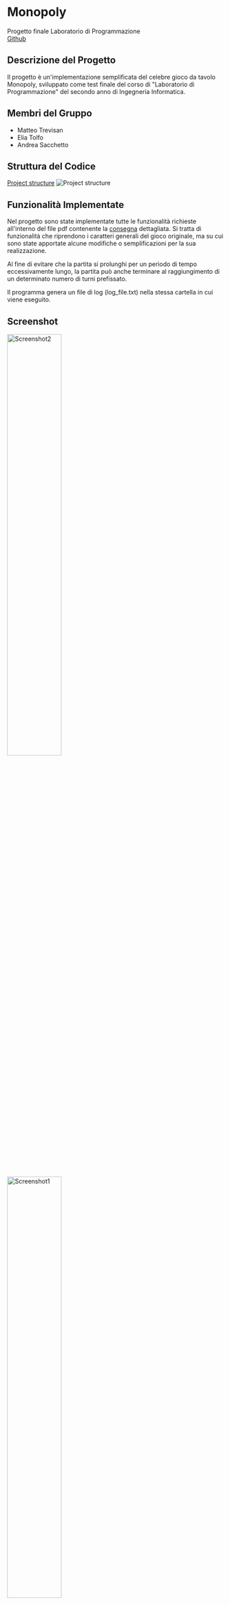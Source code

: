 # Monopoly
Progetto finale Laboratorio di Programmazione\
[Github](https://github.com/Matteo-Trevisan/Monopoly)

## Descrizione del Progetto
Il progetto è un'implementazione semplificata del 
celebre gioco da tavolo Monopoly, sviluppato come test finale del 
corso di "Laboratorio di Programmazione" del secondo anno di Ingegneria Informatica.

## Membri del Gruppo
- Matteo Trevisan
- Elia Tolfo
- Andrea Sacchetto

## Struttura del Codice

[Project structure](Project_Structure_Canvas.png)
![Project structure](Project_Structure_Canvas.png)

## Funzionalità Implementate
Nel progetto sono state implementate tutte le funzionalità richieste all'interno del file pdf contenente la 
[consegna](Direttive%20Progetto.pdf) dettagliata. Si tratta di funzionalità che riprendono i caratteri generali del gioco originale, ma su 
cui sono state apportate alcune modifiche o semplificazioni per la sua realizzazione.

Al fine di evitare che la partita si prolunghi per un periodo di tempo eccessivamente lungo, la partita può anche terminare 
al raggiungimento di un determinato numero di turni prefissato.

Il programma genera un file di log (log_file.txt) nella stessa cartella in cui viene eseguito.

## Screenshot

<img src="Screenshots/Screenshot2.png" width="50%" alt="Screenshot2">

<img src="Screenshots/Screenshot1.png" width="50%" alt="Screenshot1">


## Note sui prezzi

### Config come da direttive:

|                          | Economica | Standard | Lusso |
|--------------------------|-----------|----------|-------|
| Acquisto terreno         | 6         | 10       | 20    |
| Acquisto casa            | 3         | 5        | 10    |
| Miglioramento ad albergo | 3         | 5        | 10    |
| Pernottamento in casa    | 2         | 4        | 7     |
| Pernottamento in albergo | 4         | 8        | 14    |

| Variabile                                 | Valore |
|-------------------------------------------|--------|
| **Fiorini iniziali**                      | 100    |
| **Passaggio per il via**                  | 20     |
| **Numero turni massimo**                  | 30     |
| **Percentuale offerta positiva computer** | 25     |

`Config config = {{6,3,3,2,4, 'E'},
{10,5,5,4,8, 'S'},
{20,10,10,7,14, 'L'},
100, 20, 30, 25};`

Su 1000 partite simulate, giocate con un giocatore umano ipotetico che risponde "si" ad ogni offerta
(comprare, migliorare), i risultati sono stati i seguenti;
- 976 vittorie di un giocatore computer per numero fiorini
- 17 pareggi tra 2 giocatori computer
- 3 vittorie del giocatore umano


Con 20 turni massimi per partita:
- 958 vittorie di un giocatore computer per numero fiorini
- 41 pareggi tra 2 giocatori computer
- 1 pareggio tra 3 giocatori computer
- 0 vittorie o pareggi del giocatore umano


### Config sperimentale 1:

|                          | Economica | Standard | Lusso |
|--------------------------|-----------|----------|-------|
| Acquisto terreno         | 90        | 190      | 340   |
| Acquisto casa            | 60        | 100      | 150   |
| Miglioramento ad albergo | 60        | 100      | 150   |
| Pernottamento in casa    | 40        | 75       | 100   |
| Pernottamento in albergo | 135       | 175      | 250   |

| Variabile                                 | Valore |
|-------------------------------------------|--------|
| **Fiorini iniziali**                      | 1500   |
| **Passaggio per il via**                  | 200    |
| **Numero turni massimo**                  | 100    |
| **Percentuale offerta positiva computer** | 25     |

`Config config = {{90,60,60,40,135, 'E'},
{190,100,100,75,175, 'S'},
{340,150,150,100,250, 'L'},
1500, 200, 100, 25};`

Su 1000 partite simulate, giocate con un giocatore umano ipotetico che risponde "si" ad ogni offerta
(comprare, migliorare), i risultati sono stati i seguenti;
- 981 vittore del giocatore umano per numero di fiorini
- 19 vittore di uno dei computer per numero di fiorini
- 0 pareggi

Se riduciamo il numero massimo di turni a 20, si ha:
- 977 vittorie di un giocatore computer per numero fiorini
- 23 pareggi tra 2 giocatori computer
- 0 vittorie o pareggi del giocatore umano

Invece con max_turni = 100 e soldi_al_via = 100:
- 671 vittore del giocatore umano per numero di fiorini
- 223 vittoria del giocatore umano perché è rimasto l'ultimo giocatore
- 106 vittore di uno dei computer per numero di fiorini
- 0 pareggi

## Istruzioni alla compilazione
Il progetto è compilabile utilizzando CMake; per procedere con la compilazione, seguire le istruzioni di seguito:

`$ mkdir build`

`$ cd build`

`$ cmake ..`

`$ make`

Oppure usare lo script _build_project_linux.sh_ dedicato.
(Potrebbe essere necessario formire il permesso di esecuzione `$ sudo chmod +x build_project_linux.sh`)

## Esempi di Utilizzo

Il programma richiede un argomento passato da terminale che può essere:
- ./Monopoly computer
- ./Monopoly human

Per giocare rispettivamente una partita con 4 giocatori automatici (computer) oppure una 
partita in cui il primo giocatore è umano.

Inoltre per impostare i parametri di gioco tramite l'oggetto config dentro main.\
L'oggetto è strutturato in questo modo:

Config: { Cheap_Space: {_terrain_sale_, _house_sale_, _hotel_sale_, _house_overnight_stay_, _hotel_overnight_stay_, _type_},\
Standard_Space: {_terrain_sale_, _house_sale_, _hotel_sale_, _house_overnight_stay_, _hotel_overnight_stay_, _type_},\
Luxury_Space: {_terrain_sale_, _house_sale_, _hotel_sale_, _house_overnight_stay_, _hotel_overnight_stay_, _type_},\
_initial_balance_, _pass_start_space_, _max_turn_, _computer_accept_percentage_ }

Le variabili sono:
- **terrain_sale**: definisce il prezzo di vendita del terreno
- **house_sale**: definisce il prezzo per costruire una casa
- **hotel_sale**: definisce il prezzo per costruire un albergo
- **house_overnight_stay**: definisce il costo di pernottamento in una casella con una casa
- **hotel_overnight_stay**: definisce il costo di pernottamento in una casella con un albergo
- **type**: definisce una lettera che rappresenterà quel tipo di casella nel tabellone
- **initial_balance**: definisce il saldo iniziale di ciascun giocatore in fiorini (default: 100)
- **pass_start_space**: definisce la quantità di fiorini che viene data a ciascun giocatore ogni qual volta passa dal VIA (default: 20)
- **max_turn**: definisce il numero di turni massimo del gioco, oltre il quale verranno decretati dei vincitori in base alla liquidità dei giocatori (default: 30)
- **computer_accept_percentage**: definisce un numero da 0 a 100 che rappresenta la percentuale con cui i giocatori computer accetteranno un'offerta (default: 25)

![Config](Screenshots/Struttura_config.png)
